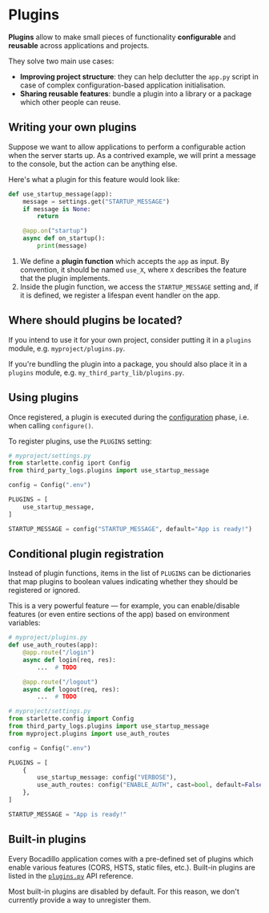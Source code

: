 # Plugins

<Badge type="warn" text="Experimental"/><Badge text="0.14+"/>

**Plugins** allow to make small pieces of functionality **configurable** and **reusable** across applications and projects.

They solve two main use cases:

- **Improving project structure**: they can help declutter the `app.py` script in case of complex configuration-based application initialisation.
- **Sharing reusable features**: bundle a plugin into a library or a package which other people can reuse.

## Writing your own plugins

Suppose we want to allow applications to perform a configurable action when the server starts up. As a contrived example, we will print a message to the console, but the action can be anything else.

Here's what a plugin for this feature would look like:

```python
def use_startup_message(app):
    message = settings.get("STARTUP_MESSAGE")
    if message is None:
        return

    @app.on("startup")
    async def on_startup():
        print(message)
```

1. We define a **plugin function** which accepts the `app` as input. By convention, it should be named `use_X`, where `X` describes the feature that the plugin implements.
2. Inside the plugin function, we access the `STARTUP_MESSAGE` setting and, if it is defined, we register a lifespan event handler on the app.

## Where should plugins be located?

If you intend to use it for your own project, consider putting it in a `plugins` module, e.g. `myproject/plugins.py`.

If you're bundling the plugin into a package, you should also place it in a `plugins` module, e.g. `my_third_party_lib/plugins.py`.

## Using plugins

Once registered, a plugin is executed during the [configuration](/guide/config.md) phase, i.e. when calling `configure()`.

To register plugins, use the `PLUGINS` setting:

```python
# myproject/settings.py
from starlette.config iport Config
from third_party_logs.plugins import use_startup_message

config = Config(".env")

PLUGINS = [
    use_startup_message,
]

STARTUP_MESSAGE = config("STARTUP_MESSAGE", default="App is ready!")
```

## Conditional plugin registration

Instead of plugin functions, items in the list of `PLUGINS` can be dictionaries that map plugins to boolean values indicating whether they should be registered or ignored.

This is a very powerful feature — for example, you can enable/disable features (or even entire sections of the app) based on environment variables:

```python
# myproject/plugins.py
def use_auth_routes(app):
    @app.route("/login")
    async def login(req, res):
        ...  # TODO

    @app.route("/logout")
    async def logout(req, res):
        ...  # TODO
```

```python
# myproject/settings.py
from starlette.config import Config
from third_party_logs.plugins import use_startup_message
from myproject.plugins import use_auth_routes

config = Config(".env")

PLUGINS = [
    {
        use_startup_message: config("VERBOSE"),
        use_auth_routes: config("ENABLE_AUTH", cast=bool, default=False)
    },
]

STARTUP_MESSAGE = "App is ready!"
```

## Built-in plugins

Every Bocadillo application comes with a pre-defined set of plugins which enable various features (CORS, HSTS, static files, etc.). Built-in plugins are listed in the [`plugins.py`](/api/plugins.md) API reference.

Most built-in plugins are disabled by default. For this reason, we don't currently provide a way to unregister them.

